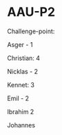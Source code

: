 # AAU-P2

Challenge-point:

Asger - 1

Christian: 4

Nicklas - 2

Kennet: 3

Emil - 2

Ibrahim  2

Johannes

